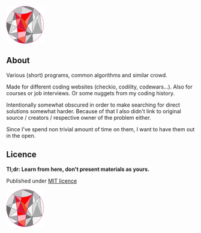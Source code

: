 ![logo](repo-mix.png)

## About
Various (short) programs, common algorithms and similar crowd.

Made for different coding websites (checkio, codility, codewars...).
Also for courses or job interviews.
Or some nuggets from my coding history.

Intentionally somewhat obscured in order to make searching for direct solutions somewhat harder. Because of that I also didn't link to original source / creators / respective owner of the problem either.

Since I've spend non trivial amount of time on them, I want to have them out in the open.

## Licence
**Tl;dr: Learn from here, don't present materials as yours.**

Published under [MIT licence](LICENCE)

![logo](repo-mix.png)
